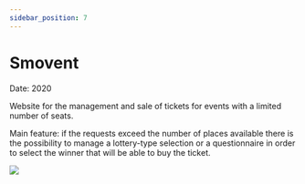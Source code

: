 ```yaml
---
sidebar_position: 7
---
```


# Smovent

<div >
<p style={{textAlign: 'right'}}>Date: 2020</p>
</div>

Website for the management and sale of tickets for events with a limited number of seats. 

Main feature: if the requests exceed the number of places available there is the possibility to manage a lottery-type selection or a questionnaire in order to select the winner that will be able to buy the ticket.


<div style={{textAlign: 'center'}}>
  <img src="/MyPortfolio/img/smovent.jpeg" />
</div>